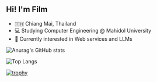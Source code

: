 ## Hi! I'm Film

- 🇹🇭 Chiang Mai, Thailand
- 💻 Studying Computer Engineering @ Mahidol University
- 👀 Currently interested in Web services and LLMs

![Anurag's GitHub stats](https://github-readme-stats.vercel.app/api?username=puttipongchut&show_icons=true&include_all_commits=true&count_private=true&theme=dark)

![Top Langs](https://github-readme-stats.vercel.app/api/top-langs/?username=puttipongchut&theme=dark&size_weight=0.5&count_weight=0.5&hide=SCSS,CMake&langs_count=6&layout=compact) <br>

[![trophy](https://github-profile-trophy.vercel.app/?username=puttipongchut)](https://github.com/ryo-ma/github-profile-trophy)
